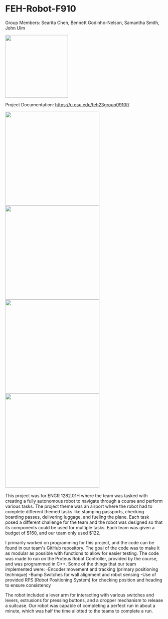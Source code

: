 # FEH-Robot-F910
Group Members: Searita Chen, Bennett Godinho-Nelson, Samantha Smith, John Ulm

<img src="https://imgur.com/SEk4RTQ.jpg" width="200" />

Project Documentation: https://u.osu.edu/feh23group0910f/
<div >
  <img src="https://imgur.com/ErTLhjk.jpg" height="300" />
  <img src="https://imgur.com/PYZPg5o.jpg" height="300" />
  <img src="https://imgur.com/UN88Ius.jpg" height="300" />
  <img src="https://imgur.com/ZPSSFtw.gif" height="300" />

</div>
<br>
This project was for ENGR 1282.01H where the team was tasked with creating a fully autonomous robot to navigate through a course and perform various tasks. The project theme was an airport where the robot had to complete different themed tasks like stamping passports, checking boarding passes, delivering luggage, and fueling the plane. Each task posed a different challenge for the team and the robot was designed so that its components could be used for multiple tasks. Each team was given a budget of $160, and our team only used $122.

I primarily worked on programming for this project, and the code can be found in our team's GitHub repository. The goal of the code was to make it as modular as possible with functions to allow for easier testing. The code was made to run on the Proteus Robot Controller, provided by the course, and was programmed in C++.
Some of the things that our team implemented were:
-Encoder movement and tracking (primary positioning technique)
-Bump Switches for wall alignment and robot sensing
-Use of provided RPS (Robot Positioning System) for checking position and heading to ensure consistency 

The robot included a lever arm for interacting with various switches and levers, extrusions for pressing buttons, and a dropper mechanism to release a suitcase. Our robot was capable of completing a perfect run in about a minute, which was half the time allotted to the teams to complete a run.
